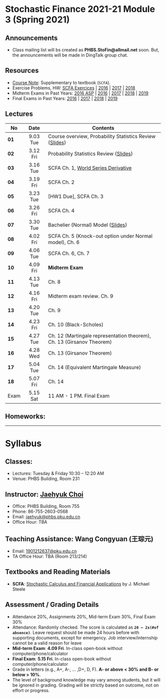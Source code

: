 # Stochastic Finance 2021-21 Module 3 (Spring 2021)

## Announcements
* Class mailing list will bs created as __PHBS.StoFin@allmail.net__ soon. But, the announcements will be made in DingTalk group chat.
<!--
* Before final exam, I will have an extended office hour on 4.18, __8-11 PM__
* Before midterm exam, I will have an extended office hour on 3.21, __2-6 PM__
-->

## Resources
* [Course Note](files/SCFA_Notes.pdf): Supplementary to textbook (`SCFA`).
* Exercise Problems, HW: [SCFA Exercices](files/SCFA_Exercise_Solution.pdf) | [2016](files/SF2016_HW_Solution.pdf) | [2017](files/SF2017_HW_Solution.pdf) | [2018](files/SF2018_HW_Solution.pdf)
* Midterm Exams in Past Years: [2016 ASP](files/ASP2016_Midterm.pdf) | [2016](files/SF2016_Midterm.pdf) | [2017](files/SF2017_Midterm.pdf) | [2018](files/SF2018_Midterm.pdf) | [2019](files/SF2019_Midterm.pdf) 
* Final Exams in Past Years: [2016](files/SF2016_Final.pdf) | [2017](files/SF2017_Final.pdf) |
[2018](files/SF2018_Final.pdf) | [2019](files/SF2019_Final.pdf) 

## Lectures
No | Date | Contents
--- | :---: | ---
__01__ | 9.03 Tue | Course overview, Probability Statistics Review ([Slides](files/Prob_Stat_Review.pdf))
__02__ | 3.12 Fri | Probability Statistics Review ([Slides](files/Prob_Stat_Review.pdf))
__03__ | 3.16 Tue | SCFA Ch. 1, [World Series Derivative](files/World_Series.pdf)
__04__ | 3.19 Fri | SCFA Ch. 2
__05__ | 3.23 Tue | [HW1 Due], SCFA Ch. 3
__06__ | 3.26 Fri | SCFA Ch. 4
__07__ | 3.30 Tue | Bachelier (Normal) Model ([Slides](files/Normal_Model.pdf))
__08__ | 4.02 Fri | SCFA Ch. 5 (Knock-out option under Normal model), Ch. 6
__09__ | 4.06 Tue | SCFA Ch. 6, Ch. 7
__10__ | 4.09 Fri | __Midterm Exam__ 
__11__ | 4.13 Tue | Ch. 8
__12__ | 4.16 Fri | Midterm exam review. Ch. 9
__13__ | 4.20 Tue | Ch. 9
__14__ | 4.23 Fri | Ch. 10 (Black-Scholes)
__15__ | 4.27 Tue | Ch. 12 (Martingale representation theorem), Ch. 13 (Girsanov Theorem)
__16__ | 4.28 Wed | Ch. 13 (Girsanov Theorem)
__17__ | 5.04 Tue | Ch. 14 (Equivalent Martingale Measure)
__18__ | 5.07 Fri | Ch. 14
Exam | 5.15 Sat | 11 AM - 1 PM. Final Exam

## Homeworks: 
<!--
### __Set 1__: __SCFA__ Exercise Problem 1.1 and 1.3 [Due by 3.05 Tues. Submit in class]: [Solution](files/SF2018_HW_Solution.pdf)
### __Set 2__: [HW 2](files/SF2018_HW_Solution.pdf) [Due by 3.16 Tues. Submit in class]
### __Set 3__: __SCFA__ Exercise 6.1, 6.2. [2017 Final Exam](files/SF2017_Final.pdf) Problem 4 (Interest rate and bond price SDE) and one more question: [Solution](files/SF2018_HW_Solution.pdf)
-->

***
# Syllabus

## Classes:
* Lectures: Tuesday & Friday 10:30 – 12:20 AM
* Venue: PHBS Building, Room 231

## Instructor: [Jaehyuk Choi](http://www.jaehyukchoi.net/phbs_en)
* Office: PHBS Building, Room 755
* Phone: 86-755-2603-0568
* Email: jaehyuk@phbs.pku.edu.cn
* Office Hour: TBA

## Teaching Assistance: Wang Congyuan (王琮元)
* Email: 1901212637@pku.edu.cn
* TA Office Hour: TBA (Room 213/214)

## Textbooks and Reading Materials
* __SCFA__: [Stochastic Calculus and Financial Applications](http://www-stat.wharton.upenn.edu/~steele/StochasticCalculus.html) by J. Michael Steele

## Assessment / Grading Details
* Attendance 20%, Assignments 20%, Mid-term Exam 30%, Final Exam 30%
* Attendance: Randomly checked. The score is calculated as __`20 – 2x(#of absence)`__. Leave request should be made 24 hours before with supporting documents, except for emergency. Job interview/internship cannot be a valid reason for leave
* __Mid-term Exam__: __4.09 Fri__. In-class open-book without computer/phone/calculator
* __Final Exam__: __5.15 Fri__. In-class open-book without computer/phone/calculator
* Grade in letters (e.g., A+, A-, ... ,D+, D, F). __A- or above < 30% and B- or below > 10%__.
* The level of background knowledge may vary among students, but it will be ignored in grading. Grading will be strictly based on outcome, not on effort or progress.
